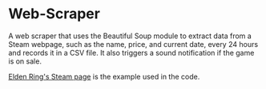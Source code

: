 # Web-Scraper
A web scraper that uses the Beautiful Soup module to extract data from a Steam webpage, such as the name, price, and current date, every 24 hours and records it in a CSV file. It also triggers a sound notification if the game is on sale.

[Elden Ring's Steam page](https://store.steampowered.com/app/1245620/ELDEN_RING/) is the example used in the code.
